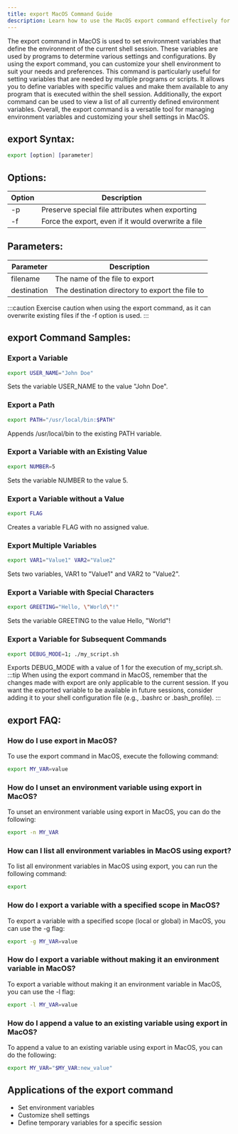 ```yaml
---
title: export MacOS Command Guide
description: Learn how to use the MacOS export command effectively for managing environment variables and customizing your shell settings.
---
```


The export command in MacOS is used to set environment variables that define the environment of the current shell session. These variables are used by programs to determine various settings and configurations. By using the export command, you can customize your shell environment to suit your needs and preferences. This command is particularly useful for setting variables that are needed by multiple programs or scripts. It allows you to define variables with specific values and make them available to any program that is executed within the shell session. Additionally, the export command can be used to view a list of all currently defined environment variables. Overall, the export command is a versatile tool for managing environment variables and customizing your shell settings in MacOS.

## export Syntax:
```bash
export [option] [parameter]
```

## Options:
| Option | Description              |
|--------|--------------------------|
| -p     | Preserve special file attributes when exporting       |
| -f     | Force the export, even if it would overwrite a file  |

## Parameters:
| Parameter    | Description                |
|--------------|----------------------------|
| filename     | The name of the file to export           |
| destination  | The destination directory to export the file to |

:::caution
Exercise caution when using the export command, as it can overwrite existing files if the -f option is used.
:::
## export Command Samples:
### Export a Variable
```bash
export USER_NAME="John Doe"
```
Sets the variable USER_NAME to the value "John Doe".

### Export a Path
```bash
export PATH="/usr/local/bin:$PATH"
```
Appends /usr/local/bin to the existing PATH variable.

### Export a Variable with an Existing Value
```bash
export NUMBER=5
```
Sets the variable NUMBER to the value 5.

### Export a Variable without a Value
```bash
export FLAG
```
Creates a variable FLAG with no assigned value.

### Export Multiple Variables
```bash
export VAR1="Value1" VAR2="Value2"
```
Sets two variables, VAR1 to "Value1" and VAR2 to "Value2".

### Export a Variable with Special Characters
```bash
export GREETING="Hello, \"World\"!"
```
Sets the variable GREETING to the value Hello, "World"!

### Export a Variable for Subsequent Commands
```bash
export DEBUG_MODE=1; ./my_script.sh
```
Exports DEBUG_MODE with a value of 1 for the execution of my_script.sh.
:::tip
When using the export command in MacOS, remember that the changes made with export are only applicable to the current session. If you want the exported variable to be available in future sessions, consider adding it to your shell configuration file (e.g., .bashrc or .bash_profile).
:::

## export FAQ:
### How do I use export in MacOS?
To use the export command in MacOS, execute the following command:
```bash
export MY_VAR=value
```

### How do I unset an environment variable using export in MacOS?
To unset an environment variable using export in MacOS, you can do the following:
```bash
export -n MY_VAR
```

### How can I list all environment variables in MacOS using export?
To list all environment variables in MacOS using export, you can run the following command:
```bash
export
```

### How do I export a variable with a specified scope in MacOS?
To export a variable with a specified scope (local or global) in MacOS, you can use the -g flag:
```bash
export -g MY_VAR=value
```

### How do I export a variable without making it an environment variable in MacOS?
To export a variable without making it an environment variable in MacOS, you can use the -l flag:
```bash
export -l MY_VAR=value
```

### How do I append a value to an existing variable using export in MacOS?
To append a value to an existing variable using export in MacOS, you can do the following:
```bash
export MY_VAR="$MY_VAR:new_value"
```
## Applications of the export command

- Set environment variables
- Customize shell settings
- Define temporary variables for a specific session